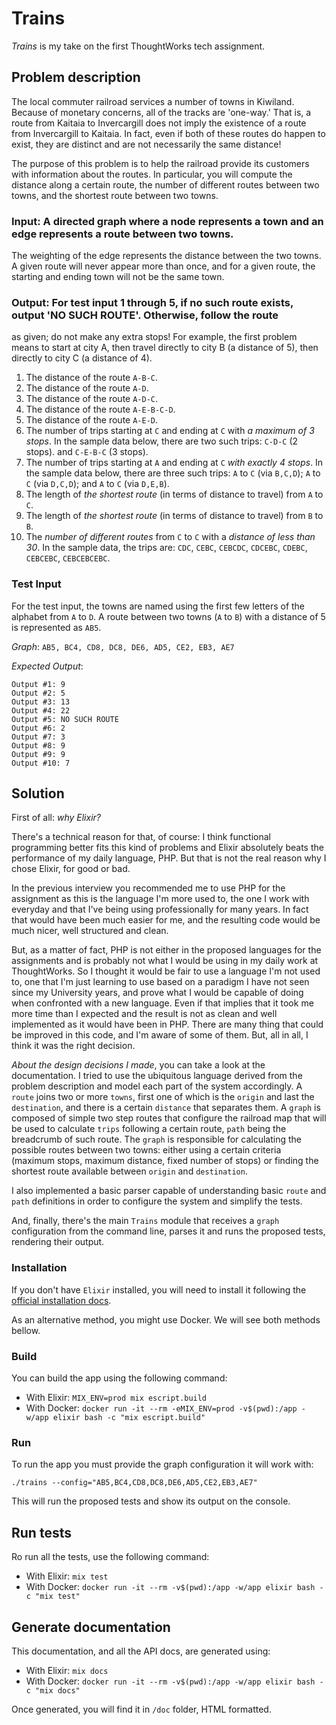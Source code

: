 # Trains

_Trains_ is my take on the first ThoughtWorks tech assignment.

## Problem description

The local commuter railroad services a number of towns in Kiwiland.  Because of monetary concerns, all of the tracks
are 'one-way.'  That is, a route from Kaitaia to Invercargill does not imply the existence of a route from Invercargill
to Kaitaia.  In fact, even if both of these routes do happen to exist, they are distinct and are not necessarily the
same distance!
 
The purpose of this problem is to help the railroad provide its customers with information about the routes.
In particular, you will compute the distance along a certain route, the number of different routes between two towns,
and the shortest route between two towns.
 
### Input:  A directed graph where a node represents a town and an edge represents a route between two towns.
The weighting of the edge represents the distance between the two towns. A given route will never appear more than
once, and for a given route, the starting and ending town will not be the same town.
 
### Output: For test input 1 through 5, if no such route exists, output 'NO SUCH ROUTE'. Otherwise, follow the route
as given; do not make any extra stops!  For example, the first problem means to start at city A, then travel
directly to city B (a distance of 5), then directly to city C (a distance of 4).
1. The distance of the route `A-B-C`.
2. The distance of the route `A-D`.
3. The distance of the route `A-D-C`.
4. The distance of the route `A-E-B-C-D`.
5. The distance of the route `A-E-D`.
6. The number of trips starting at `C` and ending at `C` with *a maximum of 3 stops*. In the sample data below,
   there are two such trips: `C-D-C` (2 stops). and `C-E-B-C` (3 stops).
7. The number of trips starting at `A` and ending at `C` *with exactly 4 stops*. In the sample data below,
   there are three such trips: `A` to `C` (via `B,C,D`); `A` to `C` (via `D,C,D`); and `A` to `C` (via `D,E,B`).
8. The length of *the shortest route* (in terms of distance to travel) from `A` to `C`.
9. The length of *the shortest route* (in terms of distance to travel) from `B` to `B`.
10. The *number of different routes* from `C` to `C` with a *distance of less than 30*. In the sample data,
   the trips are: `CDC`, `CEBC`, `CEBCDC`, `CDCEBC`, `CDEBC`, `CEBCEBC`, `CEBCEBCEBC`.
 
### Test Input
For the test input, the towns are named using the first few letters of the alphabet from `A` to `D`. A route between
two towns (`A` to `B`) with a distance of 5 is represented as `AB5`.

*Graph*: `AB5, BC4, CD8, DC8, DE6, AD5, CE2, EB3, AE7`

*Expected Output*:
```
Output #1: 9
Output #2: 5
Output #3: 13
Output #4: 22
Output #5: NO SUCH ROUTE
Output #6: 2
Output #7: 3
Output #8: 9
Output #9: 9
Output #10: 7
```

## Solution

First of all: *why Elixir?*

There's a technical reason for that, of course: I think functional programming better fits this kind of problems and
Elixir absolutely beats the performance of my daily language, PHP. But that is not the real reason why I chose Elixir,
for good or bad.

In the previous interview you recommended me to use PHP for the assignment as this is the language I'm more used to, the
one I work with everyday and that I've being using professionally for many years. In fact that would have been much
easier for me, and the resulting code would be much nicer, well structured and clean.

But, as a matter of fact, PHP is not either in the proposed languages for the assignments and is probably not what I
would be using in my daily work at ThoughtWorks. So I thought it would be fair to use a language I'm not used to, one
that I'm just learning to use based on a paradigm I have not seen since my University years, and prove what I would be
capable of doing when confronted with a new language. Even if that implies that it took me more time than I expected
and the result is not as clean and well implemented as it would have been in PHP. There are many thing that could be
improved in this code, and I'm aware of some of them. But, all in all, I think it was the right decision.

*About the design decisions I made*, you can take a look at the documentation. I tried to use the ubiquitous language
derived from the problem description and model each part of the system accordingly. A `route` joins two or more `towns`,
first one of which is the `origin` and last the `destination`, and there is a certain `distance` that separates them.
A `graph` is composed of simple two step routes that configure the railroad map that will be used to calculate `trips`
following a certain route, `path` being the breadcrumb of such route. The `graph` is responsible for calculating the
possible routes between two towns: either using a certain criteria (maximum stops, maximum distance, fixed number of
stops) or finding the shortest route available between `origin` and `destination`.

I also implemented a basic parser capable of understanding basic `route` and `path` definitions in order to configure
the system and simplify the tests.

And, finally, there's the main `Trains` module that receives a `graph` configuration from the command line, parses it
and runs the proposed tests, rendering their output.

### Installation

If you don't have `Elixir` installed, you will need to install it following the [official installation docs](https://elixir-lang.org/install.html).

As an alternative method, you might use Docker. We will see both methods bellow.

### Build

You can build the app using the following command:

  - With Elixir: `MIX_ENV=prod mix escript.build`
  - With Docker: `docker run -it --rm -eMIX_ENV=prod -v$(pwd):/app -w/app elixir bash -c "mix escript.build"`
  
### Run

To run the app you must provide the graph configuration it will work with:

`./trains --config="AB5,BC4,CD8,DC8,DE6,AD5,CE2,EB3,AE7"`

This will run the proposed tests and show its output on the console.

## Run tests

Ro run all the tests, use the following command:

  - With Elixir: `mix test`
  - With Docker: `docker run -it --rm -v$(pwd):/app -w/app elixir bash -c "mix test"`

## Generate documentation

This documentation, and all the API docs, are generated using:

  - With Elixir: `mix docs`
  - With Docker: `docker run -it --rm -v$(pwd):/app -w/app elixir bash -c "mix docs"`
  
Once generated, you will find it in `/doc` folder, HTML formatted.

